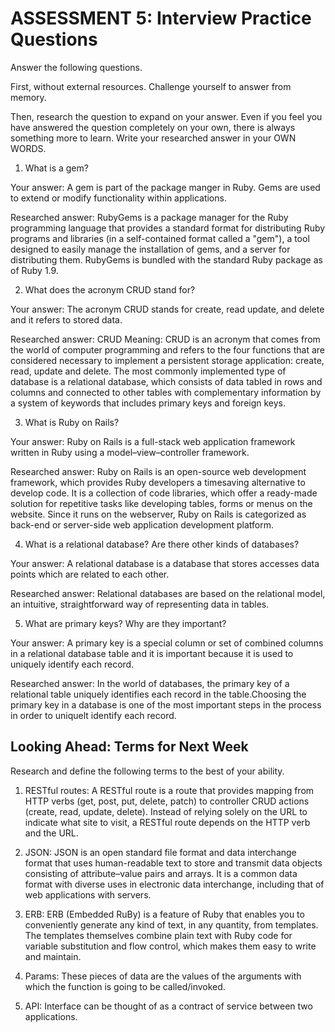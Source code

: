 # ASSESSMENT 5: Interview Practice Questions

Answer the following questions.

First, without external resources. Challenge yourself to answer from memory.

Then, research the question to expand on your answer. Even if you feel you have answered the question completely on your own, there is always something more to learn. Write your researched answer in your OWN WORDS.

1. What is a gem?

Your answer: A gem is part of the package manger in Ruby. Gems are used to extend or modify functionality within applications. 

Researched answer: RubyGems is a package manager for the Ruby programming language that provides a standard format for distributing Ruby programs and libraries (in a self-contained format called a "gem"), a tool designed to easily manage the installation of gems, and a server for distributing them. RubyGems is bundled with the standard Ruby package as of Ruby 1.9.

2. What does the acronym CRUD stand for?

Your answer: The acronym CRUD stands for create, read update, and delete and it refers to stored data.

Researched answer: CRUD Meaning: CRUD is an acronym that comes from the world of computer programming and refers to the four functions that are considered necessary to implement a persistent storage application: create, read, update and delete. The most commonly implemented type of database is a relational database, which consists of data tabled in rows and columns and connected to other tables with complementary information by a system of keywords that includes primary keys and foreign keys.

3. What is Ruby on Rails?

Your answer: Ruby on Rails is a full-stack web application framework written in Ruby using a model–view–controller framework.

Researched answer: Ruby on Rails is an open-source web development framework, which provides Ruby developers a timesaving alternative to develop code. It is a collection of code libraries, which offer a ready-made solution for repetitive tasks like developing tables, forms or menus on the website. Since it runs on the webserver, Ruby on Rails is categorized as back-end or server-side web application development platform.

4. What is a relational database? Are there other kinds of databases?

Your answer: A relational database is a database that stores accesses data points which are related to each other.

Researched answer: Relational databases are based on the relational model, an intuitive, straightforward way of representing data in tables.

5. What are primary keys? Why are they important?

Your answer: A primary key is a special column or set of combined columns in a relational database table and it is important because it is used to uniquely identify each record.

Researched answer: In the world of databases, the primary key of a relational table uniquely identifies each record in the table.Choosing the primary key in a database is one of the most important steps in the process in order to uniquelt identify each record.

## Looking Ahead: Terms for Next Week

Research and define the following terms to the best of your ability.

1. RESTful routes: A RESTful route is a route that provides mapping from HTTP verbs (get, post, put, delete, patch) to controller CRUD actions (create, read, update, delete). Instead of relying solely on the URL to indicate what site to visit, a RESTful route depends on the HTTP verb and the URL.

2. JSON: JSON is an open standard file format and data interchange format that uses human-readable text to store and transmit data objects consisting of attribute–value pairs and arrays. It is a common data format with diverse uses in electronic data interchange, including that of web applications with servers.

3. ERB: ERB (Embedded RuBy) is a feature of Ruby that enables you to conveniently generate any kind of text, in any quantity, from templates. The templates themselves combine plain text with Ruby code for variable substitution and flow control, which makes them easy to write and maintain.

4. Params: These pieces of data are the values of the arguments with which the function is going to be called/invoked.

5. API: Interface can be thought of as a contract of service between two applications.
